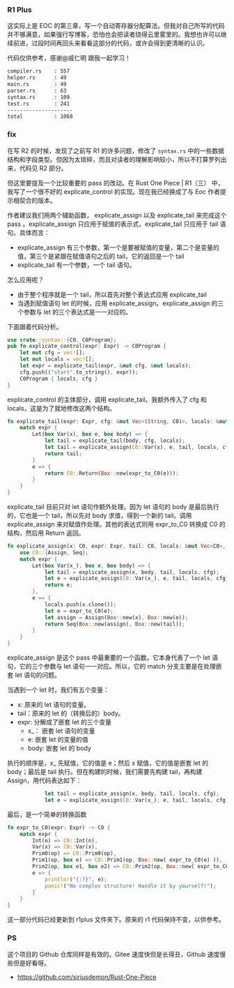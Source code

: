 ### R1 Plus

这实际上是 EOC 的第三章，写一个自动寄存器分配算法。但我对自己所写的代码并不够满意，如果强行写博客，恐怕也会把读者绕得云里雾里的。我想也许可以继续前进，过段时间再回头来看看这部分的代码，或许会得到更清晰的认识。

代码仅供参考，感谢@戚仁明 跟我一起学习！

```sh
compiler.rs    : 557
helper.rs      : 49
main.rs        : 49
parser.rs      : 63
syntax.rs      : 109
test.rs        : 241
---------------------
total          : 1068
```

### fix

在写 R2 的时候，发现了之前写 R1 的许多问题，修改了 `syntax.rs` 中的一些数据结构和字段类型。但因为太琐碎，而且对读者的理解影响较小，所以不打算罗列出来，代码见 R2 部分。

但这里要提及一个比较重要的 pass 的改动。在 Rust One Piece | R1（三） 中，我写了一个很不好的 explicate_control 的实现。现在我已经换成了与 Eoc 作者提示相契合的版本。

作者建议我们用两个辅助函数， explicate_assign 以及 explicate_tail 来完成这个 pass 。explicate_assign 只应用于赋值的表示式，explicate_tail 只应用于 tail 语句。具体而言：

+ explicate_assign 有三个参数，第一个是要被赋值的变量，第二个是变量的值，第三个是紧跟在赋值语句之后的 tail，它的返回是一个 tail
+ explicate_tail 有一个参数，一个 tail 语句。

怎么应用呢？

+ 由于整个程序就是一个 tail，所以首先对整个表达式应用 explicate_tail
+ 当遇到赋值语句 let 的时候，应用 explicate_assign。explicate_assign 的三个参数与 let 的三个表达式是一一对应的。

下面跟着代码分析。

```rs
use crate::syntax::{C0, C0Program};
pub fn explicate_control(expr: Expr) -> C0Program {
    let mut cfg = vec![];
    let mut locals = vec![];
    let expr = explicate_tail(expr, &mut cfg, &mut locals);
    cfg.push(("start".to_string(), expr));
    C0Program { locals, cfg }
}
```

explicate_control 的主体部分，调用 explicate_tail。我额外传入了 cfg 和 locals，这是为了就地修改这两个结构。

```rs
fn explicate_tail(expr: Expr, cfg: &mut Vec<(String, C0)>, locals: &mut Vec<C0>) -> C0 {
    match expr {
        Let(box Var(x), box e, box body) => {
            let tail = explicate_tail(body, cfg, locals);
            let tail = explicate_assign(C0::Var(x), e, tail, locals, cfg);
            return tail;
        }
        e => {
            return C0::Return(Box::new(expr_to_C0(e)));
        }
    }
}
```

explicate_tail 目前只对 let 语句作额外处理。因为 let 语句的 body 是最后执行的，它也是一个 tail，所以先对 body 求值，得到一个新的 tail。调用 explicate_assign 来对赋值作处理。其他的表达式则用 expr_to_C0 转换成 C0 的结构，然后用 Return 返回。

```rs
fn explicate_assign(x: C0, expr: Expr, tail: C0, locals: &mut Vec<C0>, cfg: &mut Vec<(String, C0)>) -> C0 {
    use C0::{Assign, Seq};
    match expr {
        Let(box Var(x_), box e, box body) => {
            let tail = explicate_assign(x, body, tail, locals, cfg);
            let e = explicate_assign(C0::Var(x_), e, tail, locals, cfg);
            return e;
        },
        e => {
            locals.push(x.clone());
            let e = expr_to_C0(e);
            let assign = Assign(Box::new(x), Box::new(e));
            return Seq(Box::new(assign), Box::new(tail));
        }
    }
}
```
explicate_assign 是这个 pass 中最重要的一个函数。它本身代表了一个 let 语句，它的三个参数与 let 语句一一对应。所以，它的 match 分支主要是在处理嵌套 let 语句的问题。

当遇到一个 let 时，我们有五个变量：

+ x: 原来的 let 语句的变量。
+ tail：原来的 let 的（转换后的）body。
+ expr: 分解成了嵌套 let 的三个变量
  + x_： 嵌套 let 语句的变量
  + e: 嵌套 let 的变量的值
  + body: 嵌套 let 的 body

执行的顺序是，x_ 先赋值，它的值是 e；然后 x 赋值，它的值是嵌套 let 的 body；最后是 tail 执行。但在构建的时候，我们需要先构建 tail，再构建 Assign，用代码表达如下：

```rs
            let tail = explicate_assign(x, body, tail, locals, cfg);
            let e = explicate_assign(C0::Var(x_), e, tail, locals, cfg);
```

最后，是一个简单的转换函数

```rs
fn expr_to_C0(expr: Expr) -> C0 {
    match expr {
        Int(n) => C0::Int(n),
        Var(x) => C0::Var(x),
        Prim0(op) => C0::Prim0(op),
        Prim1(op, box e) => C0::Prim1(op, Box::new( expr_to_C0(e) )),
        Prim2(op, box e1, box e2) => C0::Prim2(op, Box::new( expr_to_C0(e1) ), Box::new( expr_to_C0(e2) )),
        e => {
            println!("{:?}", e);
            panic!("No complex structure! Handle it by yourself!");
        }
    }
}
```

这一部分代码已经更新到 r1plus 文件夹下。原来的 r1 代码保持不变，以供参考。

### PS

这个项目的 Github 仓库同样是有效的。Gitee 速度快但是长得丑，Github 速度慢些但是好看呀。

+ https://github.com/siriusdemon/Rust-One-Piece